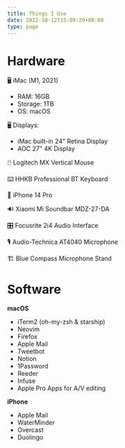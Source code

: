 ```yaml
---
title: Things I Use
date: 2022-10-12T15:09:29+08:00
type: page
---
```


# Hardware

🖥️ iMac (M1, 2021)

- RAM: 16GB
- Storage: 1TB
- OS: macOS

🖥️ Displays:

- iMac built-in 24" Retina Display
- AOC 27" 4K Display

🖱️ Logitech MX Vertical Mouse

⌨️ HHKB Professional BT Keyboard

📱 iPhone 14 Pro

🔊 Xiaomi Mi Soundbar MDZ-27-DA

🎛 Focusrite 2i4 Audio Interface

🎙️ Audio-Technica AT4040 Microphone

🏗️ Blue Compass Microphone Stand

# Software

**macOS**

- iTerm2 (oh-my-zsh & starship)
- Neovim
- Firefox
- Apple Mail
- Tweetbot
- Notion
- 1Password
- Reeder
- Infuse
- Apple Pro Apps for A/V editing

**iPhone**

- Apple Mail
- WaterMinder
- Overcast
- Duolingo
